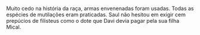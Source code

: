 ﻿Muito cedo na história da raça, armas envenenadas foram usadas. Todas as espécies de mutilações eram praticadas. Saul não hesitou em exigir cem prepúcios de filisteus como o dote que Davi devia pagar pela sua filha Mical.